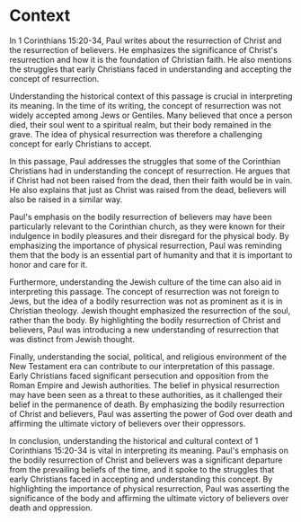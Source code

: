 # Context

In 1 Corinthians 15:20-34, Paul writes about the resurrection of Christ and the resurrection of believers. He emphasizes the significance of Christ's resurrection and how it is the foundation of Christian faith. He also mentions the struggles that early Christians faced in understanding and accepting the concept of resurrection.

Understanding the historical context of this passage is crucial in interpreting its meaning. In the time of its writing, the concept of resurrection was not widely accepted among Jews or Gentiles. Many believed that once a person died, their soul went to a spiritual realm, but their body remained in the grave. The idea of physical resurrection was therefore a challenging concept for early Christians to accept.

In this passage, Paul addresses the struggles that some of the Corinthian Christians had in understanding the concept of resurrection. He argues that if Christ had not been raised from the dead, then their faith would be in vain. He also explains that just as Christ was raised from the dead, believers will also be raised in a similar way.

Paul's emphasis on the bodily resurrection of believers may have been particularly relevant to the Corinthian church, as they were known for their indulgence in bodily pleasures and their disregard for the physical body. By emphasizing the importance of physical resurrection, Paul was reminding them that the body is an essential part of humanity and that it is important to honor and care for it.

Furthermore, understanding the Jewish culture of the time can also aid in interpreting this passage. The concept of resurrection was not foreign to Jews, but the idea of a bodily resurrection was not as prominent as it is in Christian theology. Jewish thought emphasized the resurrection of the soul, rather than the body. By highlighting the bodily resurrection of Christ and believers, Paul was introducing a new understanding of resurrection that was distinct from Jewish thought.

Finally, understanding the social, political, and religious environment of the New Testament era can contribute to our interpretation of this passage. Early Christians faced significant persecution and opposition from the Roman Empire and Jewish authorities. The belief in physical resurrection may have been seen as a threat to these authorities, as it challenged their belief in the permanence of death. By emphasizing the bodily resurrection of Christ and believers, Paul was asserting the power of God over death and affirming the ultimate victory of believers over their oppressors.

In conclusion, understanding the historical and cultural context of 1 Corinthians 15:20-34 is vital in interpreting its meaning. Paul's emphasis on the bodily resurrection of Christ and believers was a significant departure from the prevailing beliefs of the time, and it spoke to the struggles that early Christians faced in accepting and understanding this concept. By highlighting the importance of physical resurrection, Paul was asserting the significance of the body and affirming the ultimate victory of believers over death and oppression.

